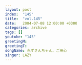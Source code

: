 ```yaml
---
layout: post
index:  "145"
title:  "vol.145"
date:   2004-07-08 12:00:00 +0300
categories: archive
tags: []
youtube: "145"
greetingM: 
greetingT: 
songName: 赤ずきんちゃん、ご用心
singer: LAZY
---
```

